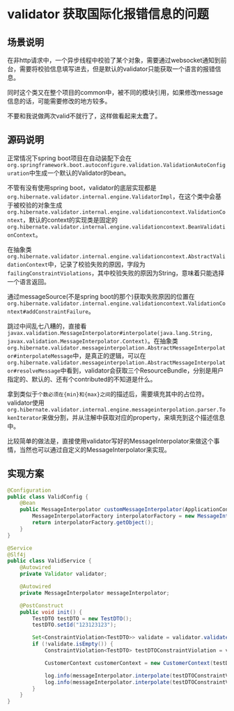 # validator 获取国际化报错信息的问题

## 场景说明

在非http请求中，一个异步线程中校验了某个对象，需要通过websocket通知到前台，需要将校验信息填写进去，但是默认的validator只能获取一个语言的报错信息。

同时这个类又在整个项目的common中，被不同的模块引用，如果修改message信息的话，可能需要修改的地方较多。

不要和我说做两次valid不就行了，这样做看起来太蠢了。

## 源码说明

正常情况下spring boot项目在自动装配下会在`org.springframework.boot.autoconfigure.validation.ValidationAutoConfiguration`中生成一个默认的Validator的bean。

不管有没有使用spring boot，validator的底层实现都是`org.hibernate.validator.internal.engine.ValidatorImpl`，在这个类中会基于被校验的对象生成`org.hibernate.validator.internal.engine.validationcontext.ValidationContext`，默认的context的实现类是固定的`org.hibernate.validator.internal.engine.validationcontext.BeanValidationContext`。

在抽象类`org.hibernate.validator.internal.engine.validationcontext.AbstractValidationContext`中，记录了校验失败的原因，字段为`failingConstraintViolations`，其中校验失败的原因为String，意味着只能选择一个语言返回。

通过messageSource(不是spring boot的那个)获取失败原因的位置在`org.hibernate.validator.internal.engine.validationcontext.ValidationContext#addConstraintFailure`。

跳过中间乱七八糟的，直接看`javax.validation.MessageInterpolator#interpolate(java.lang.String, javax.validation.MessageInterpolator.Context)`。在抽象类`org.hibernate.validator.messageinterpolation.AbstractMessageInterpolator#interpolateMessage`中，是真正的逻辑，可以在`org.hibernate.validator.messageinterpolation.AbstractMessageInterpolator#resolveMessage`中看到，validator会获取三个ResourceBundle，分别是用户指定的、默认的、还有个contributed的不知道是什么。

拿到类似于`个数必须在{min}和{max}之间`的描述后，需要填充其中的占位符。validator使用`org.hibernate.validator.internal.engine.messageinterpolation.parser.TokenIterator`来做分割，并从注解中获取对应的property，来填充到这个描述信息中。

比较简单的做法是，直接使用validator写好的MessageInterpolator来做这个事情，当然也可以通过自定义的MessageInterpolator来实现。

## 实现方案

```java
@Configuration
public class ValidConfig {
    @Bean
    public MessageInterpolator customMessageInterpolator(ApplicationContext applicationContext) {
        MessageInterpolatorFactory interpolatorFactory = new MessageInterpolatorFactory(applicationContext);
        return interpolatorFactory.getObject();
    }
}

@Service
@Slf4j
public class ValidService {
    @Autowired
    private Validator validator;

    @Autowired
    private MessageInterpolator messageInterpolator;

    @PostConstruct
    public void init() {
        TestDTO testDTO = new TestDTO();
        testDTO.setId("123123123");

        Set<ConstraintViolation<TestDTO>> validate = validator.validate(testDTO);
        if (!validate.isEmpty()) {
            ConstraintViolation<TestDTO> testDTOConstraintViolation = validate.stream().findAny().get();

            CustomerContext customerContext = new CustomerContext(testDTOConstraintViolation.getConstraintDescriptor());

            log.info(messageInterpolator.interpolate(testDTOConstraintViolation.getMessageTemplate(), customerContext, Locale.SIMPLIFIED_CHINESE));
            log.info(messageInterpolator.interpolate(testDTOConstraintViolation.getMessageTemplate(), customerContext, Locale.US));
        }
    }
}
```